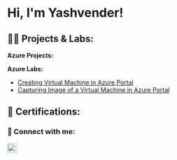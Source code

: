 <h1>Hi, I'm Yashvender! </h1>

<h2>👨‍💻 Projects & Labs:</h2>

<b>Azure Projects:</b>




<b>Azure Labs:</b>
- [Creating Virtual Machine in Azure Portal](https://github.com/yposwal2/Creating-VM-On-Azure)
- [Capturing Image of a Virtual Machine in Azure Portal](https://github.com/yposwal2/Creating-VM-On-Azure)


<h2>📜 Certifications:</h2>


<h3> 🤳 Connect with me:</h3>

[<img align="left" alt="JoshMadakor | LinkedIn" width="22px" src="https://cdn.jsdelivr.net/npm/simple-icons@v3/icons/linkedin.svg" />][linkedin]

[linkedin]: https://www.linkedin.com/in/yashvender-poswal-726841252/
